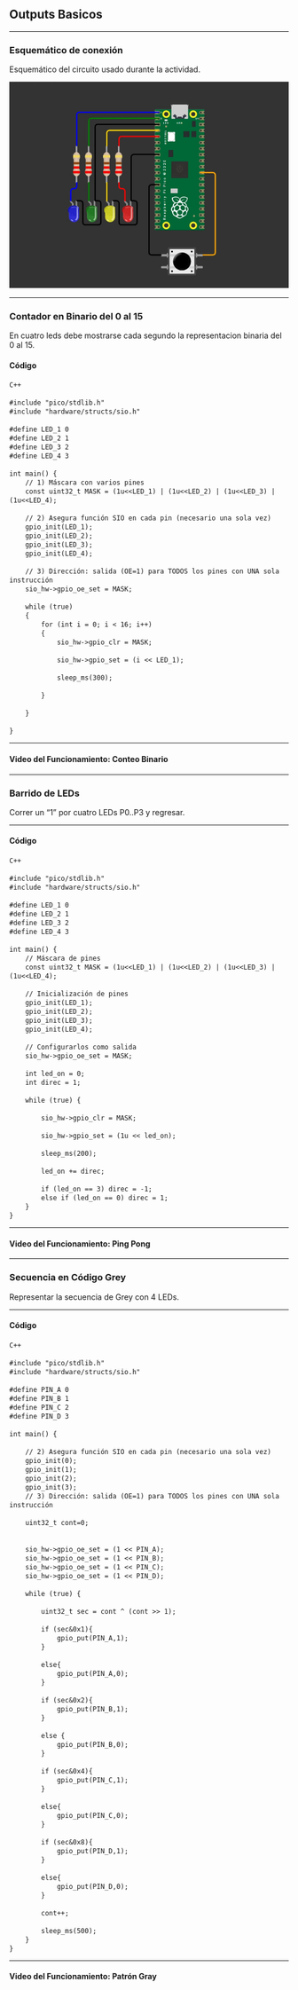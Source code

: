 ## Outputs Basicos

---

### Esquemático de conexión

Esquemático del circuito usado durante la actividad.

![Diagrama del sistema](../recursos/imgs/esquematico_tarea2.jpg)

---

### Contador en Binario del 0 al 15

En cuatro leds debe mostrarse cada segundo la representacion binaria del 0 al 15.

#### Código
``` codigo
C++

#include "pico/stdlib.h"
#include "hardware/structs/sio.h"

#define LED_1 0
#define LED_2 1
#define LED_3 2
#define LED_4 3

int main() {
    // 1) Máscara con varios pines
    const uint32_t MASK = (1u<<LED_1) | (1u<<LED_2) | (1u<<LED_3) | (1u<<LED_4);

    // 2) Asegura función SIO en cada pin (necesario una sola vez)
    gpio_init(LED_1);
    gpio_init(LED_2);
    gpio_init(LED_3);
    gpio_init(LED_4);

    // 3) Dirección: salida (OE=1) para TODOS los pines con UNA sola instrucción
    sio_hw->gpio_oe_set = MASK;

    while (true)
    {
        for (int i = 0; i < 16; i++)
        {
            sio_hw->gpio_clr = MASK;

            sio_hw->gpio_set = (i << LED_1); 

            sleep_ms(300);

        }
        
    }
    
}
```

---

#### Video del Funcionamiento: Conteo Binario



---

### Barrido de LEDs

Correr un “1” por cuatro LEDs P0..P3 y regresar.

---

#### Código

``` codigo
C++

#include "pico/stdlib.h"
#include "hardware/structs/sio.h"

#define LED_1 0
#define LED_2 1
#define LED_3 2
#define LED_4 3

int main() {
    // Máscara de pines
    const uint32_t MASK = (1u<<LED_1) | (1u<<LED_2) | (1u<<LED_3) | (1u<<LED_4);

    // Inicialización de pines
    gpio_init(LED_1);
    gpio_init(LED_2);
    gpio_init(LED_3);
    gpio_init(LED_4);

    // Configurarlos como salida
    sio_hw->gpio_oe_set = MASK;

    int led_on = 0;
    int direc = 1;

    while (true) {
        
        sio_hw->gpio_clr = MASK;

        sio_hw->gpio_set = (1u << led_on);

        sleep_ms(200);

        led_on += direc;

        if (led_on == 3) direc = -1;
        else if (led_on == 0) direc = 1;
    }
}
```

---

#### Video del Funcionamiento: Ping Pong



---

### Secuencia en Código Grey

Representar la secuencia de Grey con 4 LEDs.

---

#### Código

``` codigo
C++

#include "pico/stdlib.h"
#include "hardware/structs/sio.h"

#define PIN_A 0
#define PIN_B 1
#define PIN_C 2
#define PIN_D 3

int main() {

    // 2) Asegura función SIO en cada pin (necesario una sola vez)
    gpio_init(0);
    gpio_init(1);
    gpio_init(2);
    gpio_init(3);
    // 3) Dirección: salida (OE=1) para TODOS los pines con UNA sola instrucción

    uint32_t cont=0;

    
    sio_hw->gpio_oe_set = (1 << PIN_A);
    sio_hw->gpio_oe_set = (1 << PIN_B);
    sio_hw->gpio_oe_set = (1 << PIN_C);
    sio_hw->gpio_oe_set = (1 << PIN_D);

    while (true) {
    
        uint32_t sec = cont ^ (cont >> 1);

        if (sec&0x1){
            gpio_put(PIN_A,1);
        }

        else{
            gpio_put(PIN_A,0);
        }
        
        if (sec&0x2){
            gpio_put(PIN_B,1);
        }

        else {
            gpio_put(PIN_B,0);
        }

        if (sec&0x4){
            gpio_put(PIN_C,1);	
        }

        else{
            gpio_put(PIN_C,0);
        }

        if (sec&0x8){
            gpio_put(PIN_D,1);		
        }

        else{
            gpio_put(PIN_D,0);
        }

        cont++;

        sleep_ms(500);
    }
}
```

---

#### Video del Funcionamiento: Patrón Gray